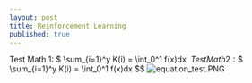 ```yaml
---
layout: post
title: Reinforcement Learning
published: true
---
```


Test Math 1: $ \sum_{i=1}^y K(i) = \int_0^1 f(x)dx $\
Test Math 2: \$$ \sum_{i=1}^y K(i) = \int_0^1 f(x)dx $$
![equation_test.PNG]({{site.baseurl}}/_posts/equation_test.PNG)
